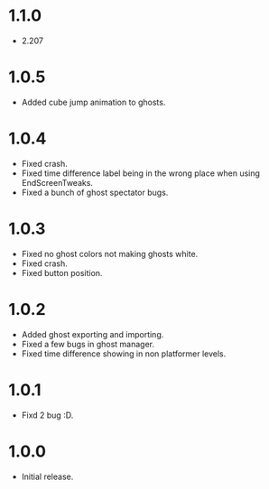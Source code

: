 # 1.1.0

* 2.207

# 1.0.5

* Added cube jump animation to ghosts.

# 1.0.4

* Fixed crash.
* Fixed time difference label being in the wrong place when using EndScreenTweaks.
* Fixed a bunch of ghost spectator bugs.

# 1.0.3

* Fixed no ghost colors not making ghosts white.
* Fixed crash.
* Fixed button position.

# 1.0.2

* Added ghost exporting and importing.
* Fixed a few bugs in ghost manager.
* Fixed time difference showing in non platformer levels.

# 1.0.1

* Fixd 2 bug :D.

# 1.0.0

* Initial release.